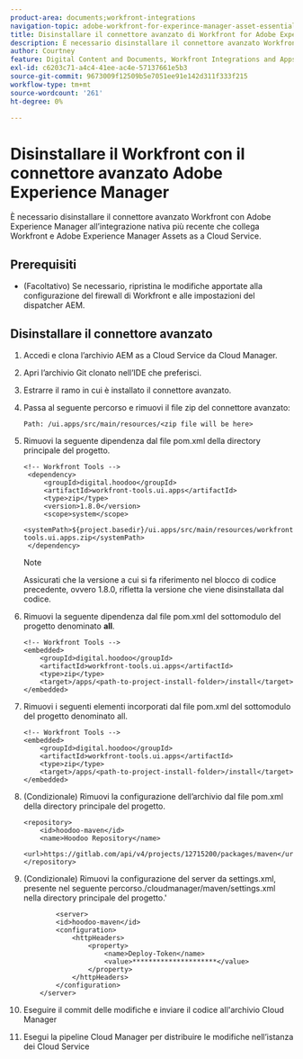 ```yaml
---
product-area: documents;workfront-integrations
navigation-topic: adobe-workfront-for-experince-manager-asset-essentials
title: Disinstallare il connettore avanzato di Workfront for Adobe Experience Manager
description: È necessario disinstallare il connettore avanzato Workfront con Adobe Experience Manager all’integrazione nativa più recente che collega Workfront e Adobe Experience Manager Assets as a Cloud Service.
author: Courtney
feature: Digital Content and Documents, Workfront Integrations and Apps
exl-id: c6203c71-a4c4-41ee-ac4e-57137661e5b3
source-git-commit: 9673009f12509b5e7051ee91e142d311f333f215
workflow-type: tm+mt
source-wordcount: '261'
ht-degree: 0%

---
```


# Disinstallare il Workfront con il connettore avanzato Adobe Experience Manager

È necessario disinstallare il connettore avanzato Workfront con Adobe Experience Manager all’integrazione nativa più recente che collega Workfront e Adobe Experience Manager Assets as a Cloud Service.

## Prerequisiti

* (Facoltativo) Se necessario, ripristina le modifiche apportate alla configurazione del firewall di Workfront e alle impostazioni del dispatcher AEM.

## Disinstallare il connettore avanzato

1. Accedi e clona l’archivio AEM as a Cloud Service da Cloud Manager.

1. Apri l’archivio Git clonato nell’IDE che preferisci.

1. Estrarre il ramo in cui è installato il connettore avanzato.

1. Passa al seguente percorso e rimuovi il file zip del connettore avanzato:

   `Path: /ui.apps/src/main/resources/<zip file will be here>`

1. Rimuovi la seguente dipendenza dal file pom.xml della directory principale del progetto.

   ```
   <!-- Workfront Tools -->
    <dependency>
        <groupId>digital.hoodoo</groupId>
        <artifactId>workfront-tools.ui.apps</artifactId>
        <type>zip</type>
        <version>1.8.0</version>
        <scope>system</scope>
        <systemPath>${project.basedir}/ui.apps/src/main/resources/workfront-tools.ui.apps.zip</systemPath>
    </dependency>
   ```

   >[!NOTE]
   >
   >Assicurati che la versione a cui si fa riferimento nel blocco di codice precedente, ovvero 1.8.0, rifletta la versione che viene disinstallata dal codice.

1. Rimuovi la seguente dipendenza dal file pom.xml del sottomodulo del progetto denominato **all**.

   ```
   <!-- Workfront Tools -->
   <embedded>
       <groupId>digital.hoodoo</groupId>
       <artifactId>workfront-tools.ui.apps</artifactId>
       <type>zip</type>
       <target>/apps/<path-to-project-install-folder>/install</target>
   </embedded>
   ```

1. Rimuovi i seguenti elementi incorporati dal file pom.xml del sottomodulo del progetto denominato all.

   ```
   <!-- Workfront Tools -->
   <embedded>
       <groupId>digital.hoodoo</groupId>
       <artifactId>workfront-tools.ui.apps</artifactId>
       <type>zip</type>
       <target>/apps/<path-to-project-install-folder>/install</target>
   </embedded>
   ```

1. (Condizionale) Rimuovi la configurazione dell’archivio dal file pom.xml della directory principale del progetto.


   ```
   <repository>
       <id>hoodoo-maven</id>
       <name>Hoodoo Repository</name>
       <url>https://gitlab.com/api/v4/projects/12715200/packages/maven</url>
   </repository>
   ```

1. (Condizionale) Rimuovi la configurazione del server da settings.xml, presente nel seguente percorso./cloudmanager/maven/settings.xml nella directory principale del progetto.&#39;

   ```
           <server>
           <id>hoodoo-maven</id>
           <configuration>
               <httpHeaders>
                   <property>
                       <name>Deploy-Token</name>
                       <value>*********************</value>
                   </property>
               </httpHeaders>
           </configuration>
       </server>
   ```

1. Eseguire il commit delle modifiche e inviare il codice all&#39;archivio Cloud Manager

1. Esegui la pipeline Cloud Manager per distribuire le modifiche nell’istanza dei Cloud Service
